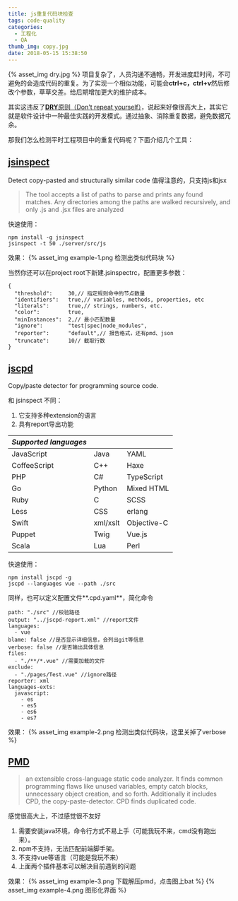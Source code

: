 ```yaml
---
title: js重复代码块检查
tags: code-quality
categories:
  - 工程化
  - QA
thumb_img: copy.jpg
date: 2018-05-15 15:38:50
---
```



{% asset_img dry.jpg %}
项目复杂了，人员沟通不通畅，开发进度赶时间，不可避免的会造成代码的重复。为了实现一个相似功能，可能会**ctrl+c，ctrl+v**然后修改个参数，草草交差。给后期增加更大的维护成本。

其实这违反了[**DRY**原则（Don't repeat yourself）](https://en.wikipedia.org/wiki/Don%27t_repeat_yourself)，说起来好像很高大上，其实它就是软件设计中一种最佳实践的开发模式。通过抽象、消除重复数据，避免数据冗余。

那我们怎么检测平时工程项目中的重复代码呢？下面介绍几个工具：

## [jsinspect](https://github.com/danielstjules/jsinspect)
Detect copy-pasted and structurally similar code
值得注意的，只支持js和jsx
> The tool accepts a list of paths to parse and prints any found matches. Any directories among the paths are walked recursively, and only .js and .jsx files are analyzed

快速使用：
````
npm install -g jsinspect
jsinspect -t 50 ./server/src/js
````
效果：
{% asset_img example-1.png 检测出类似代码块 %}

当然你还可以在project root下新建.jsinspectrc，配置更多参数：
````
{
  "threshold":     30,// 指定规则命中的节点数量
  "identifiers":   true,// variables, methods, properties, etc
  "literals":      true,// strings, numbers, etc.
  "color":         true,
  "minInstances":  2,// 最小匹配数量
  "ignore":        "test|spec|node_modules",
  "reporter":      "default",// 报告格式，还有pmd、json
  "truncate":      10// 截取行数
}
````

## [jscpd](https://github.com/kucherenko/jscpd)
Copy/paste detector for programming source code. 

和 jsinspect 不同：
1. 它支持多种extension的语言
2. 具有report导出功能

| _Supported languages_ |              |               |
|-----------------------|--------------|---------------|
| JavaScript            | Java         | YAML          |
| CoffeeScript          | C++          | Haxe          |
| PHP                   | C#           | TypeScript    |
| Go                    | Python       | Mixed HTML    |
| Ruby                  | C            | SCSS          |
| Less                  | CSS          | erlang        |
| Swift                 | xml/xslt     | Objective-C   |
| Puppet                | Twig         | Vue.js        |
| Scala                 | Lua          | Perl          |

快速使用：
````
npm install jscpd -g
jscpd --languages vue --path ./src
````

同样，也可以定义配置文件**.cpd.yaml**，简化命令
````
path: "./src" //校验路径
output: "../jscpd-report.xml" //report文件
languages:
  - vue
blame: false //是否显示详细信息，会列出git等信息
verbose: false //是否输出具体信息
files:
  - "./**/*.vue" //需要加载的文件
exclude:
  - "./pages/Test.vue" //ignore路径
reporter: xml
languages-exts:
  javascript:
    - es
    - es5
    - es6
    - es7
````
效果：
{% asset_img example-2.png 检测出类似代码块，这里关掉了verbose %}

## [PMD](https://pmd.github.io/pmd-6.3.0/index.html)
> an extensible cross-language static code analyzer. It finds common programming flaws like unused variables, empty catch blocks, unnecessary object creation, and so forth. Additionally it includes CPD, the copy-paste-detector. CPD finds duplicated code.

感觉很高大上，不过感觉很不友好
1. 需要安装java环境，命令行方式不易上手（可能我玩不来，cmd没有跑出来）。
2. npm不支持，无法匹配前端脚手架。
3. 不支持vue等语言（可能是我玩不来）
4. 上面两个插件基本可以解决目前遇到的问题

效果：
{% asset_img example-3.png 下载解压pmd，点击图上bat %}
{% asset_img example-4.png 图形化界面 %}

